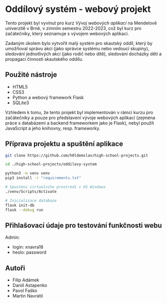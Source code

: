 # Oddílový systém - webový projekt 

Tento projekt byl vyvinut pro kurz *Vývoj webových aplikací* na Mendelově univerzitě v Brně, v zimním semestru 2022-2023, což byl kurz pro začátečníky, který seznamuje s vývojem webových aplikací.

Zadaným úkolem bylo vytvořit malý systém pro skautský oddíl, který by umožňoval správu akcí (jako správce systému nebo vedoucí skupiny), sledování jednotlivých akcí (jako rodič nebo dítě), sledování docházky dětí a propagaci činnosti skautského oddílu.

## Použité nástroje

- HTML5
- CSS3
- Python a webový framework Flask
- SQLite3

Vzhledem k tomu, že tento projekt byl implementován v rámci kurzu pro začátečníky a pouze pro představení vývoje webových aplikací (zejména práce s databázemi a backend frameworkem jako je Flask), nebyl použít JavaScript a jeho knihovny, resp. frameworky.

## Příprava projektu a spuštění aplikace

```bash
git clone https://github.com/h0ldemslav/high-school-projects.git

cd ./high-school-projects/oddilovy-system

python3 -m venv venv
pip3 install -r "requirements.txt"

# Spusteni virtualniho prostredi v OS Windows
./venv/Scripts/Activate

# Inicializace databaze
flask init-db
flask --debug run
```

## Přihlašovací údaje pro testování funkčnosti webu

Admin:
- login: xnavra18
- heslo: password

## Autoři

- Filip Adámek
- Daniil Astapenko
- Pavol Faško
- Martin Navrátil